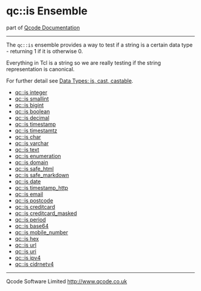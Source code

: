 qc::is Ensemble
=======
part of [Qcode Documentation](index.md)

* * *

The `qc::is` ensemble provides a way to test if a string is a certain data type - returning 1 if it is otherwise 0.

Everything in Tcl is a string so we are really testing if the string representation is canonical.

For further detail see [Data Types: is, cast, castable](data-types.md).

* [qc::is integer](procs/is-integer.md)
* [qc::is smallint](procs/is-smallint.md)
* [qc::is bigint](procs/is-bigint.md)
* [qc::is boolean](procs/is-boolean.md)
* [qc::is decimal](procs/is-decimal.md)
* [qc::is timestamp](procs/is-timestamp.md)
* [qc::is timestamtz](procs/is-timestamptz.md)
* [qc::is char](procs/is-char.md)
* [qc::is varchar](procs/is-varchar.md)
* [qc::is text](procs/is-text.md)
* [qc::is enumeration](procs/is-enumeration.md)
* [qc::is domain](procs/is-domain.md)
* [qc::is safe_html](procs/is-safe_html.md)
* [qc::is safe_markdown](procs/is-safe_markdown.md)
* [qc::is date](procs/is-date.md)
* [qc::is timestamp_http](procs/is-timestamp_http.md)
* [qc::is email](procs/is-email.md)
* [qc::is postcode](procs/is-postcode.md)
* [qc::is creditcard](procs/is-creditcard.md)
* [qc::is creditcard_masked](procs/is-creditcard_masked.md)
* [qc::is period](procs/is-period.md)
* [qc::is base64](procs/is-base64.md)
* [qc::is mobile_number](procs/is-mobile_number.md)
* [qc::is hex](procs/is-hex.md)
* [qc::is url](procs/is-url.md)
* [qc::is uri](procs/is-uri.md)
* [qc::is ipv4](procs/is-ipv4.md)
* [qc::is cidrnetv4](procs/is-cidrnetv4.md)


* * *

Qcode Software Limited <http://www.qcode.co.uk>
